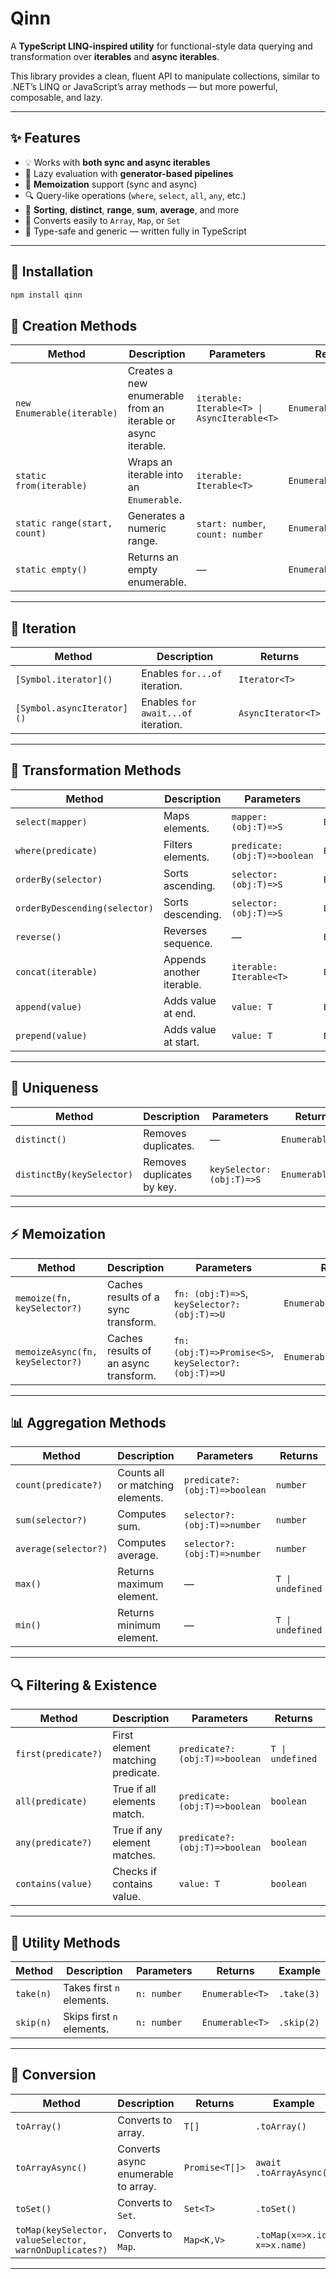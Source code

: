 # Qinn

A **TypeScript LINQ-inspired utility** for functional-style data querying and transformation over **iterables** and **async iterables**.

This library provides a clean, fluent API to manipulate collections, similar to .NET’s LINQ or JavaScript’s array methods — but more powerful, composable, and lazy.

---

## ✨ Features

-   💡 Works with **both sync and async iterables**
-   🔁 Lazy evaluation with **generator-based pipelines**
-   🧠 **Memoization** support (sync and async)
-   🔍 Query-like operations (`where`, `select`, `all`, `any`, etc.)
-   🔢 **Sorting**, **distinct**, **range**, **sum**, **average**, and more
-   🧱 Converts easily to `Array`, `Map`, or `Set`
-   🧰 Type-safe and generic — written fully in TypeScript

---

## 🚀 Installation

```bash
npm install qinn
```

## 🚀 Creation Methods

| **Method**                   | **Description**                                              | **Parameters**                              | **Returns**          | **Example**                             |
| ---------------------------- | ------------------------------------------------------------ | ------------------------------------------- | -------------------- | --------------------------------------- |
| `new Enumerable(iterable)`   | Creates a new enumerable from an iterable or async iterable. | `iterable: Iterable<T> \| AsyncIterable<T>` | `Enumerable<T>`      | `new Enumerable([1,2,3])`               |
| `static from(iterable)`      | Wraps an iterable into an `Enumerable`.                      | `iterable: Iterable<T>`                     | `Enumerable<T>`      | `Enumerable.from([1,2,3])`              |
| `static range(start, count)` | Generates a numeric range.                                   | `start: number`, `count: number`            | `Enumerable<number>` | `Enumerable.range(1,5)` → `[1,2,3,4,5]` |
| `static empty()`             | Returns an empty enumerable.                                 | —                                           | `Enumerable<T>`      | `Enumerable.empty<number>()`            |

---

## 🔄 Iteration

| **Method**                 | **Description**                     | **Returns**        |
| -------------------------- | ----------------------------------- | ------------------ |
| `[Symbol.iterator]()`      | Enables `for...of` iteration.       | `Iterator<T>`      |
| `[Symbol.asyncIterator]()` | Enables `for await...of` iteration. | `AsyncIterator<T>` |

---

## 🧠 Transformation Methods

| **Method**                    | **Description**           | **Parameters**                | **Returns**     | **Example**                        |
| ----------------------------- | ------------------------- | ----------------------------- | --------------- | ---------------------------------- |
| `select(mapper)`              | Maps elements.            | `mapper: (obj:T)=>S`          | `Enumerable<S>` | `.select(x => x * 2)`              |
| `where(predicate)`            | Filters elements.         | `predicate: (obj:T)=>boolean` | `Enumerable<T>` | `.where(x => x > 2)`               |
| `orderBy(selector)`           | Sorts ascending.          | `selector: (obj:T)=>S`        | `Enumerable<T>` | `.orderBy(x => x.age)`             |
| `orderByDescending(selector)` | Sorts descending.         | `selector: (obj:T)=>S`        | `Enumerable<T>` | `.orderByDescending(x => x.price)` |
| `reverse()`                   | Reverses sequence.        | —                             | `Enumerable<T>` | `.reverse()`                       |
| `concat(iterable)`            | Appends another iterable. | `iterable: Iterable<T>`       | `Enumerable<T>` | `.concat([4,5])`                   |
| `append(value)`               | Adds value at end.        | `value: T`                    | `Enumerable<T>` | `.append(10)`                      |
| `prepend(value)`              | Adds value at start.      | `value: T`                    | `Enumerable<T>` | `.prepend(0)`                      |

---

## 🧩 Uniqueness

| **Method**                | **Description**            | **Parameters**            | **Returns**     | **Example**            |
| ------------------------- | -------------------------- | ------------------------- | --------------- | ---------------------- |
| `distinct()`              | Removes duplicates.        | —                         | `Enumerable<T>` | `.distinct()`          |
| `distinctBy(keySelector)` | Removes duplicates by key. | `keySelector: (obj:T)=>S` | `Enumerable<T>` | `.distinctBy(x=>x.id)` |

---

## ⚡ Memoization

| **Method**                       | **Description**                       | **Parameters**                                        | **Returns**              | **Example**                          |
| -------------------------------- | ------------------------------------- | ----------------------------------------------------- | ------------------------ | ------------------------------------ |
| `memoize(fn, keySelector?)`      | Caches results of a sync transform.   | `fn: (obj:T)=>S`, `keySelector?: (obj:T)=>U`          | `Enumerable<S>`          | `.memoize(x => heavyCalc(x))`        |
| `memoizeAsync(fn, keySelector?)` | Caches results of an async transform. | `fn: (obj:T)=>Promise<S>`, `keySelector?: (obj:T)=>U` | `Enumerable<Awaited<S>>` | `.memoizeAsync(async x => fetch(x))` |

---

## 📊 Aggregation Methods

| **Method**           | **Description**                  | **Parameters**                 | **Returns**      | **Example**      |
| -------------------- | -------------------------------- | ------------------------------ | ---------------- | ---------------- |
| `count(predicate?)`  | Counts all or matching elements. | `predicate?: (obj:T)=>boolean` | `number`         | `.count(x=>x>5)` |
| `sum(selector?)`     | Computes sum.                    | `selector?: (obj:T)=>number`   | `number`         | `.sum()`         |
| `average(selector?)` | Computes average.                | `selector?: (obj:T)=>number`   | `number`         | `.average()`     |
| `max()`              | Returns maximum element.         | —                              | `T \| undefined` | `.max()`         |
| `min()`              | Returns minimum element.         | —                              | `T \| undefined` | `.min()`         |

---

## 🔍 Filtering & Existence

| **Method**          | **Description**                   | **Parameters**                 | **Returns**      | **Example**       |
| ------------------- | --------------------------------- | ------------------------------ | ---------------- | ----------------- |
| `first(predicate?)` | First element matching predicate. | `predicate?: (obj:T)=>boolean` | `T \| undefined` | `.first(x=>x>10)` |
| `all(predicate)`    | True if all elements match.       | `predicate: (obj:T)=>boolean`  | `boolean`        | `.all(x=>x>0)`    |
| `any(predicate?)`   | True if any element matches.      | `predicate?: (obj:T)=>boolean` | `boolean`        | `.any(x=>x>5)`    |
| `contains(value)`   | Checks if contains value.         | `value: T`                     | `boolean`        | `.contains(3)`    |

---

## 🧰 Utility Methods

| **Method** | **Description**           | **Parameters** | **Returns**     | **Example** |
| ---------- | ------------------------- | -------------- | --------------- | ----------- |
| `take(n)`  | Takes first `n` elements. | `n: number`    | `Enumerable<T>` | `.take(3)`  |
| `skip(n)`  | Skips first `n` elements. | `n: number`    | `Enumerable<T>` | `.skip(2)`  |

---

## 🔄 Conversion

| **Method**                                             | **Description**                     | **Returns**    | **Example**                  |
| ------------------------------------------------------ | ----------------------------------- | -------------- | ---------------------------- |
| `toArray()`                                            | Converts to array.                  | `T[]`          | `.toArray()`                 |
| `toArrayAsync()`                                       | Converts async enumerable to array. | `Promise<T[]>` | `await .toArrayAsync()`      |
| `toSet()`                                              | Converts to `Set`.                  | `Set<T>`       | `.toSet()`                   |
| `toMap(keySelector, valueSelector, warnOnDuplicates?)` | Converts to `Map`.                  | `Map<K,V>`     | `.toMap(x=>x.id, x=>x.name)` |

---
```
